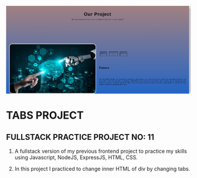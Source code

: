 ![example](public/tabsProject.png)

# TABS PROJECT

## FULLSTACK PRACTICE PROJECT NO: 11

1. A fullstack version of my previous frontend project to practice my skills using Javascript, NodeJS, ExpressJS, HTML, CSS.

2. In this project I practiced to change inner HTML of div by changing tabs.
